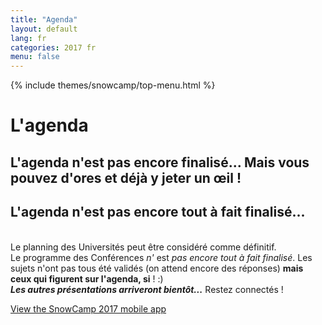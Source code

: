 ```yaml
---
title: "Agenda"
layout: default
lang: fr
categories: 2017 fr
menu: false
---
```

<div class="agenda-header ui vertical masthead center aligned segment">
  <div class="ui container">
    {% include themes/snowcamp/top-menu.html %}  
  </div>
  <div class="ui text container">
      <h1 class="ui header logo">
        L'agenda
      </h1>
      <h2>L'agenda n'est pas encore finalisé... Mais vous pouvez d'ores et déjà y jeter un œil !</h2>
  </div>
</div>

<div class="ui vertical stripe segment">
  <div class="ui middle aligned stackable grid container">
   <h2>L'agenda n'est pas encore tout à fait finalisé...</h2>
   <p>
   <br>Le planning des Universités peut être considéré comme définitif.
   <br>Le programme des Conférences <em>n'</em> est <em>pas encore tout à fait finalisé</em>. Les sujets n'ont pas tous été validés (on attend encore des réponses) <strong>mais ceux qui figurent sur l'agenda, si</strong> ! :)
   <br><strong><em>Les autres présentations arriveront bientôt...</em></strong> Restez connectés !</p>
  </div>
</div>

<div class="ui embed">
    <a id="sched-embed" data-sched-sidebar="no" href="http://snowcamp2017.sched.org/">View the SnowCamp 2017 mobile app</a><script type="text/javascript" src="http://snowcamp2017.sched.org/js/embed.js"></script>
</div>
